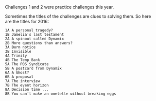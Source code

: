 Challenges 1 and 2 were practice challenges this year.

Sometimes the titles of the challenges are clues to solving them.
So here are the titles for 2016:

    1A A personal tragedy?
    1B Jamelia's last testament
    2A A spinout called Dynamix
    2B More questions than answers?
    3A Burn notice
    3B Invisible
    4A Trinity
    4B The Temp Bank
    5A The PDS Syndicate
    5B A postcard from Dynamix
    6A A Ghost?
    6B A proposal
    7A The interview
    7B The event horizon
    8A Decision time ...
    8B You can’t make an omelette without breaking eggs
